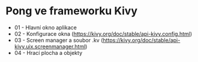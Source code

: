 # Pong ve frameworku Kivy
- 01 - Hlavní okno aplikace
- 02 - Konfigurace okna (https://kivy.org/doc/stable/api-kivy.config.html)
- 03 - Screen manager a soubor .kv (https://kivy.org/doc/stable/api-kivy.uix.screenmanager.html)
- 04 - Hrací plocha a objekty